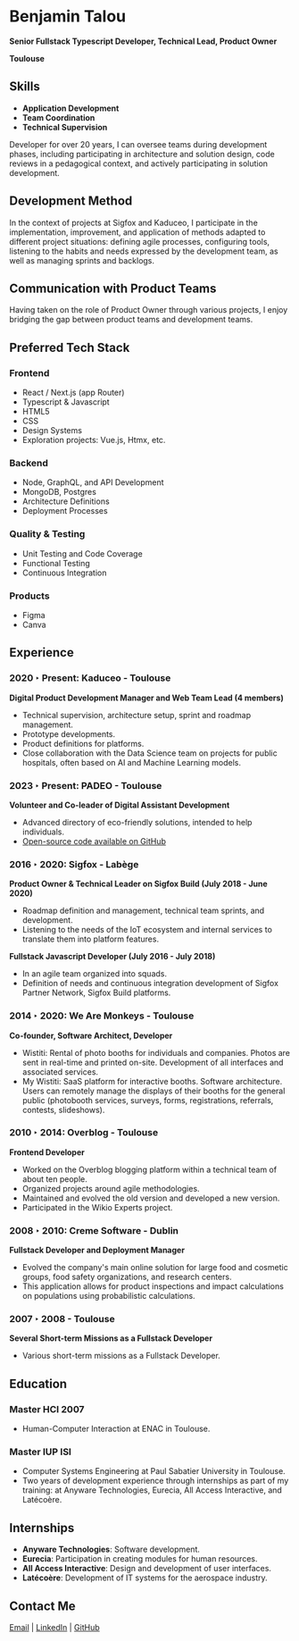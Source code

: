 # Benjamin Talou

**Senior Fullstack Typescript Developer, Technical Lead, Product Owner**

**Toulouse**

## Skills
- **Application Development**
- **Team Coordination**
- **Technical Supervision**

Developer for over 20 years, I can oversee teams during development phases, including participating in architecture and solution design, code reviews in a pedagogical context, and actively participating in solution development.

## Development Method

In the context of projects at Sigfox and Kaduceo, I participate in the implementation, improvement, and application of methods adapted to different project situations: defining agile processes, configuring tools, listening to the habits and needs expressed by the development team, as well as managing sprints and backlogs.

## Communication with Product Teams

Having taken on the role of Product Owner through various projects, I enjoy bridging the gap between product teams and development teams.

## Preferred Tech Stack

### Frontend
- React / Next.js (app Router)
- Typescript & Javascript
- HTML5
- CSS
- Design Systems
- Exploration projects: Vue.js, Htmx, etc.

### Backend
- Node, GraphQL, and API Development
- MongoDB, Postgres
- Architecture Definitions
- Deployment Processes

### Quality & Testing
- Unit Testing and Code Coverage
- Functional Testing
- Continuous Integration

### Products
- Figma
- Canva

## Experience

### 2020 ‣ Present: Kaduceo - Toulouse
**Digital Product Development Manager and Web Team Lead (4 members)**
- Technical supervision, architecture setup, sprint and roadmap management.
- Prototype developments.
- Product definitions for platforms.
- Close collaboration with the Data Science team on projects for public hospitals, often based on AI and Machine Learning models.

### 2023 ‣ Present: PADEO - Toulouse
**Volunteer and Co-leader of Digital Assistant Development**
- Advanced directory of eco-friendly solutions, intended to help individuals.
- [Open-source code available on GitHub](https://github.com/padeocc/oryx-application)

### 2016 ‣ 2020: Sigfox - Labège
**Product Owner & Technical Leader on Sigfox Build (July 2018 - June 2020)**
- Roadmap definition and management, technical team sprints, and development.
- Listening to the needs of the IoT ecosystem and internal services to translate them into platform features.

**Fullstack Javascript Developer (July 2016 - July 2018)**
- In an agile team organized into squads.
- Definition of needs and continuous integration development of Sigfox Partner Network, Sigfox Build platforms.

### 2014 ‣ 2020: We Are Monkeys - Toulouse
**Co-founder, Software Architect, Developer**
- Wistiti: Rental of photo booths for individuals and companies. Photos are sent in real-time and printed on-site. Development of all interfaces and associated services.
- My Wistiti: SaaS platform for interactive booths. Software architecture. Users can remotely manage the displays of their booths for the general public (photobooth services, surveys, forms, registrations, referrals, contests, slideshows).

### 2010 ‣ 2014: Overblog - Toulouse
**Frontend Developer**
- Worked on the Overblog blogging platform within a technical team of about ten people.
- Organized projects around agile methodologies.
- Maintained and evolved the old version and developed a new version.
- Participated in the Wikio Experts project.

### 2008 ‣ 2010: Creme Software - Dublin
**Fullstack Developer and Deployment Manager**
- Evolved the company's main online solution for large food and cosmetic groups, food safety organizations, and research centers.
- This application allows for product inspections and impact calculations on populations using probabilistic calculations.

### 2007 ‣ 2008 - Toulouse
**Several Short-term Missions as a Fullstack Developer**
- Various short-term missions as a Fullstack Developer.

## Education

### Master HCI 2007
- Human-Computer Interaction at ENAC in Toulouse.

### Master IUP ISI
- Computer Systems Engineering at Paul Sabatier University in Toulouse.
- Two years of development experience through internships as part of my training: at Anyware Technologies, Eurecia, All Access Interactive, and Latécoère.

## Internships

- **Anyware Technologies**: Software development.
- **Eurecia**: Participation in creating modules for human resources.
- **All Access Interactive**: Design and development of user interfaces.
- **Latécoère**: Development of IT systems for the aerospace industry.

## Contact Me
  
[Email](mailto:benjamin.talou@gmail.com) | [LinkedIn](https://www.linkedin.com/in/benjamintalou) | [GitHub](https://github.com/benjamintalou)
